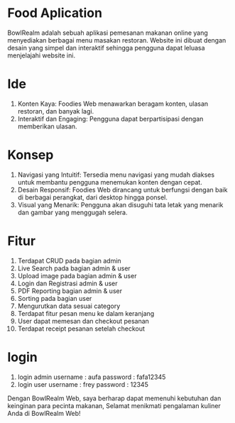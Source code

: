 # Food Aplication

BowlRealm adalah sebuah aplikasi pemesanan makanan online yang menyediakan berbagai menu masakan restoran. Website ini dibuat dengan desain yang simpel dan interaktif sehingga pengguna dapat leluasa menjelajahi website ini.

# Ide

1. Konten Kaya: Foodies Web menawarkan beragam konten, ulasan restoran, dan banyak lagi.
2. Interaktif dan Engaging: Pengguna dapat berpartisipasi dengan memberikan ulasan.

# Konsep

1. Navigasi yang Intuitif: Tersedia menu navigasi yang mudah diakses untuk membantu pengguna menemukan konten dengan cepat.
2. Desain Responsif: Foodies Web dirancang untuk berfungsi dengan baik di berbagai perangkat, dari desktop hingga ponsel.
3. Visual yang Menarik: Pengguna akan disuguhi tata letak yang menarik dan gambar yang menggugah selera.

# Fitur

1. Terdapat CRUD pada bagian admin
2. Live Search pada bagian admin & user
3. Upload image pada bagian admin & user
4. Login dan Registrasi admin & user
5. PDF Reporting bagian admin & user
6. Sorting pada bagian user
7. Mengurutkan data sesuai category
8. Terdapat fitur pesan menu ke dalam keranjang
9. User dapat memesan dan checkout pesanan
10. Terdapat receipt pesanan setelah checkout

# login

1. login admin
   username : aufa
   password : fafa12345
2. login user
   username : frey
   password : 12345

Dengan BowlRealm Web, saya berharap dapat memenuhi kebutuhan dan keinginan para pecinta makanan, Selamat menikmati pengalaman kuliner Anda di BowlRealm Web!
